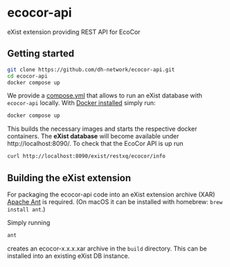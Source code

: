 # ecocor-api

eXist extension providing REST API for EcoCor

## Getting started

```sh
git clone https://github.com/dh-network/ecocor-api.git
cd ecocor-api
docker compose up
```

We provide a [compose.yml](compose.yml) that allows to run an eXist database
with `ecocor-api` locally. With
[Docker installed](https://docs.docker.com/get-docker/) simply run:

```sh
docker compose up
```

This builds the necessary images and starts the respective docker containers.
The **eXist database** will become available under http://localhost:8090/.
To check that the EcoCor API is up run

```sh
curl http://localhost:8090/exist/restxq/ecocor/info
```


## Building the eXist extension

For packaging the ecocor-api code into an eXist extension archive (XAR)
[Apache Ant](https://ant.apache.org) is required. (On macOS it can be installed
with homebrew: `brew install ant`.)

Simply running

```sh
ant
```

creates an  ecocor-x.x.x.xar archive in the `build` directory. This can be
installed into an existing eXist DB instance.
